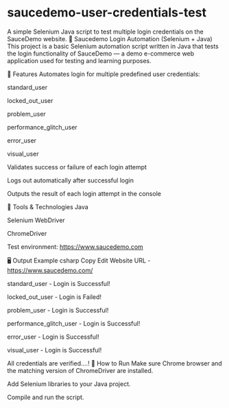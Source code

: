 # saucedemo-user-credentials-test
A simple Selenium Java script to test multiple login credentials on the SauceDemo website.
🔐 Saucedemo Login Automation (Selenium + Java)
This project is a basic Selenium automation script written in Java that tests the login functionality of SauceDemo — a demo e-commerce web application used for testing and learning purposes.

📌 Features
Automates login for multiple predefined user credentials:

standard_user

locked_out_user

problem_user

performance_glitch_user

error_user

visual_user

Validates success or failure of each login attempt

Logs out automatically after successful login

Outputs the result of each login attempt in the console

🧪 Tools & Technologies
Java

Selenium WebDriver

ChromeDriver

Test environment: https://www.saucedemo.com

🖥 Output Example
csharp
Copy
Edit
Website URL - https://www.saucedemo.com/

standard_user - Login is Successful!

locked_out_user - Login is Failed!

problem_user - Login is Successful!

performance_glitch_user - Login is Successful!

error_user - Login is Successful!

visual_user - Login is Successful!

All credentials are verified....!
🚀 How to Run
Make sure Chrome browser and the matching version of ChromeDriver are installed.

Add Selenium libraries to your Java project.

Compile and run the script.


